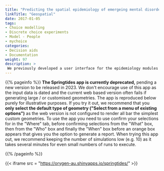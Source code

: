 ```yaml
---
title: "Predicting the spatial epidemiology of emergeing mental disorders"
linkTitle: "Geospatial"
date: 2017-01-05
tags:
- Choice modelling
- Discrete choice experiments
- Model - People
- mychoice
categories:
- Decision aids
- Documentation
weight: 97
description: >
 We previously developed a user interface for the epidemiology modules of our Springtides model of places.
---
```


{{% pageinfo %}}
**The Springtides app is currently deprecated,** pending a new version to be released in 2023. We don't encourage use of this app as the input data is dated and the current web based version often fails if generating large / or customised geometries. The app is reproduced below purely for illustrative purposes. If you try it out, we recommend that you **only select the default type of geometry ("Select from a menu of existing options")** as the web version is not configured to render all bar the simplest custom geometries. To use the app you need to use confirm your selections for in the "Where" tab, before confirming selections from the "What" box, then from the "Who" box and finally the "When" box before an orange box appears that gives you the option to generate a report. When trying this app out, we recommend keeping the number of simulations low (e.g. 10) as it takes several minutes for even small numbers of runs to execute.

{{% /pageinfo %}}


{{< iframe src = "https://orygen-au.shinyapps.io/springtides/" >}}